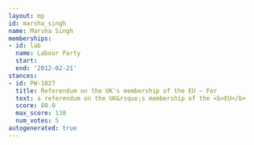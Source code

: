 ```yaml
---
layout: mp
id: marsha_singh
name: Marsha Singh
memberships:
- id: lab
  name: Labour Party
  start: 
  end: '2012-02-21'
stances:
- id: PW-1027
  title: Referendum on the UK's membership of the EU — For
  text: a referendum on the UK&rsquo;s membership of the <b>EU</b>
  score: 80.0
  max_score: 130
  num_votes: 5
autogenerated: true
---
```

